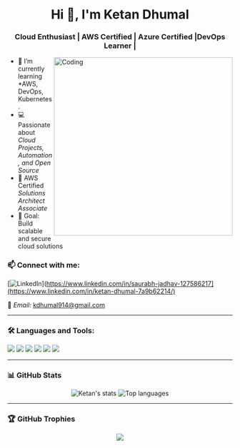 <h1 align="center">Hi 👋, I'm Ketan Dhumal</h1>
<h3 align="center">Cloud Enthusiast | AWS Certified | Azure Certified |DevOps Learner | </h3>

<img align="right" alt="Coding" width="400" src="https://media.giphy.com/media/qgQUggAC3Pfv687qPC/giphy.gif">

- 🌱 I’m currently learning *AWS, DevOps, Kubernetes. 
- 💻 Passionate about *Cloud Projects, Automation, and Open Source*
- 📜 AWS Certified *Solutions Architect Associate*
- 🎯 Goal: Build scalable and secure cloud solutions

### 📫 Connect with me:

[![LinkedIn]([https://img.shields.io/badge/LinkedIn-blue?style=for-the-badge&logo=linkedin&logoColor=white)](https://www.linkedin.com/in/saurabh-jadhav-127586217](https://www.linkedin.com/in/ketan-dhumal-7a9b62214/)  

📧 *Email:* kdhumal914@gmail.com

---

### 🛠 Languages and Tools:

<p>
  <img src="https://img.shields.io/badge/AWS-orange?style=for-the-badge&logo=amazonaws&logoColor=white" />
  <img src="https://img.shields.io/badge/Linux-black?style=for-the-badge&logo=linux&logoColor=white" />
  <img src="https://img.shields.io/badge/Python-blue?style=for-the-badge&logo=python&logoColor=white" />
  <img src="https://img.shields.io/badge/Docker-2496ED?style=for-the-badge&logo=docker&logoColor=white" />
  <img src="https://img.shields.io/badge/Git-F05032?style=for-the-badge&logo=git&logoColor=white" />
  <img src="https://img.shields.io/badge/GitHub-181717?style=for-the-badge&logo=github&logoColor=white" />
</p>

---

### 📊 GitHub Stats

<p align="center">
  <img src="https://github-readme-stats.vercel.app/api?username=ketandhumal&show_icons=true&theme=radical" alt="Ketan's stats" />
  <img src="https://github-readme-stats.vercel.app/api/top-langs/?username=ketandhumal&layout=compact&theme=radical" alt="Top languages" />
</p>

---

### 🏆 GitHub Trophies

<p align="center">
  <img src="https://github-profile-trophy.vercel.app/?username=ketandhumal&theme=algolia" />
</p>
